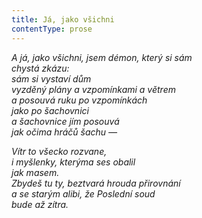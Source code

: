 ```yaml
---
title: Já, jako všichni
contentType: prose
---
```


<section>

_A já, jako všichni, jsem démon, který si sám  
chystá zkázu:  
sám si vystaví dům  
vyzděný plány a vzpomínkami a větrem  
a posouvá ruku po vzpomínkách  
jako po šachovnici  
a šachovnice jím posouvá  
jak očima hráčů šachu —_

</section>

<section>

_Vítr to všecko rozvane,  
i myšlenky, kterýma ses obalil  
jak masem.  
Zbydeš tu ty, beztvará hrouda přirovnání  
a se starým alibi, že Poslední soud  
bude až zítra._

</section>
